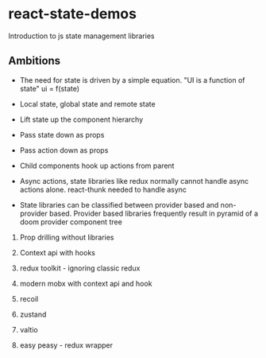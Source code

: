 # react-state-demos

Introduction to js state management libraries

## Ambitions

- The need for state is driven by a simple equation. "UI is a function of state"
ui = f(state)

- Local state, global state and remote state

- Lift state up the component hierarchy

- Pass state down as props

- Pass action down as props

- Child components hook up actions from parent

- Async actions, state libraries like redux normally cannot handle async actions alone. react-thunk needed to handle async

- State libraries can be classified between provider based and non-provider based. Provider based libraries frequently result in pyramid of a doom provider component tree

1. Prop drilling without libraries

2. Context api with hooks

3. redux toolkit - ignoring classic redux

4. modern mobx with context api and hook

5. recoil

6. zustand

7. valtio

8. easy peasy - redux wrapper
